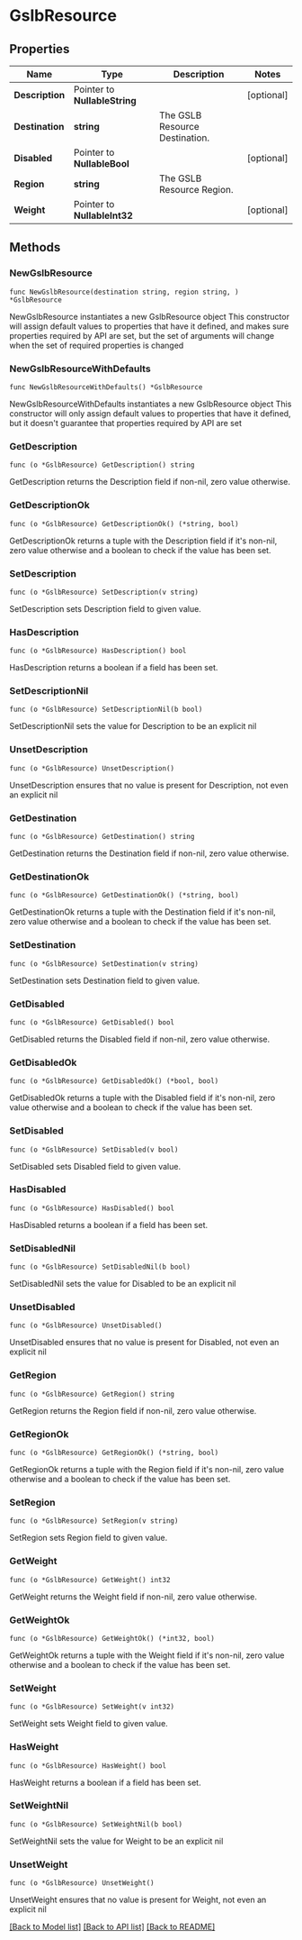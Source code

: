 # GslbResource

## Properties

Name | Type | Description | Notes
------------ | ------------- | ------------- | -------------
**Description** | Pointer to **NullableString** |  | [optional] 
**Destination** | **string** | The GSLB Resource Destination. | 
**Disabled** | Pointer to **NullableBool** |  | [optional] 
**Region** | **string** | The GSLB Resource Region. | 
**Weight** | Pointer to **NullableInt32** |  | [optional] 

## Methods

### NewGslbResource

`func NewGslbResource(destination string, region string, ) *GslbResource`

NewGslbResource instantiates a new GslbResource object
This constructor will assign default values to properties that have it defined,
and makes sure properties required by API are set, but the set of arguments
will change when the set of required properties is changed

### NewGslbResourceWithDefaults

`func NewGslbResourceWithDefaults() *GslbResource`

NewGslbResourceWithDefaults instantiates a new GslbResource object
This constructor will only assign default values to properties that have it defined,
but it doesn't guarantee that properties required by API are set

### GetDescription

`func (o *GslbResource) GetDescription() string`

GetDescription returns the Description field if non-nil, zero value otherwise.

### GetDescriptionOk

`func (o *GslbResource) GetDescriptionOk() (*string, bool)`

GetDescriptionOk returns a tuple with the Description field if it's non-nil, zero value otherwise
and a boolean to check if the value has been set.

### SetDescription

`func (o *GslbResource) SetDescription(v string)`

SetDescription sets Description field to given value.

### HasDescription

`func (o *GslbResource) HasDescription() bool`

HasDescription returns a boolean if a field has been set.

### SetDescriptionNil

`func (o *GslbResource) SetDescriptionNil(b bool)`

 SetDescriptionNil sets the value for Description to be an explicit nil

### UnsetDescription
`func (o *GslbResource) UnsetDescription()`

UnsetDescription ensures that no value is present for Description, not even an explicit nil
### GetDestination

`func (o *GslbResource) GetDestination() string`

GetDestination returns the Destination field if non-nil, zero value otherwise.

### GetDestinationOk

`func (o *GslbResource) GetDestinationOk() (*string, bool)`

GetDestinationOk returns a tuple with the Destination field if it's non-nil, zero value otherwise
and a boolean to check if the value has been set.

### SetDestination

`func (o *GslbResource) SetDestination(v string)`

SetDestination sets Destination field to given value.


### GetDisabled

`func (o *GslbResource) GetDisabled() bool`

GetDisabled returns the Disabled field if non-nil, zero value otherwise.

### GetDisabledOk

`func (o *GslbResource) GetDisabledOk() (*bool, bool)`

GetDisabledOk returns a tuple with the Disabled field if it's non-nil, zero value otherwise
and a boolean to check if the value has been set.

### SetDisabled

`func (o *GslbResource) SetDisabled(v bool)`

SetDisabled sets Disabled field to given value.

### HasDisabled

`func (o *GslbResource) HasDisabled() bool`

HasDisabled returns a boolean if a field has been set.

### SetDisabledNil

`func (o *GslbResource) SetDisabledNil(b bool)`

 SetDisabledNil sets the value for Disabled to be an explicit nil

### UnsetDisabled
`func (o *GslbResource) UnsetDisabled()`

UnsetDisabled ensures that no value is present for Disabled, not even an explicit nil
### GetRegion

`func (o *GslbResource) GetRegion() string`

GetRegion returns the Region field if non-nil, zero value otherwise.

### GetRegionOk

`func (o *GslbResource) GetRegionOk() (*string, bool)`

GetRegionOk returns a tuple with the Region field if it's non-nil, zero value otherwise
and a boolean to check if the value has been set.

### SetRegion

`func (o *GslbResource) SetRegion(v string)`

SetRegion sets Region field to given value.


### GetWeight

`func (o *GslbResource) GetWeight() int32`

GetWeight returns the Weight field if non-nil, zero value otherwise.

### GetWeightOk

`func (o *GslbResource) GetWeightOk() (*int32, bool)`

GetWeightOk returns a tuple with the Weight field if it's non-nil, zero value otherwise
and a boolean to check if the value has been set.

### SetWeight

`func (o *GslbResource) SetWeight(v int32)`

SetWeight sets Weight field to given value.

### HasWeight

`func (o *GslbResource) HasWeight() bool`

HasWeight returns a boolean if a field has been set.

### SetWeightNil

`func (o *GslbResource) SetWeightNil(b bool)`

 SetWeightNil sets the value for Weight to be an explicit nil

### UnsetWeight
`func (o *GslbResource) UnsetWeight()`

UnsetWeight ensures that no value is present for Weight, not even an explicit nil

[[Back to Model list]](../README.md#documentation-for-models) [[Back to API list]](../README.md#documentation-for-api-endpoints) [[Back to README]](../README.md)


